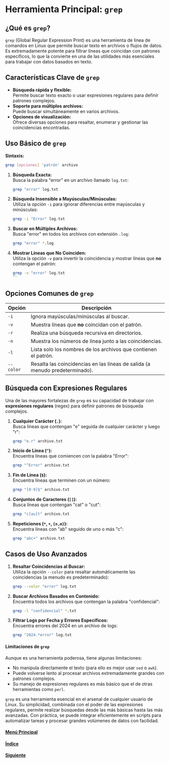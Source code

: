 # **Herramienta Principal: `grep`**

## **¿Qué es `grep`?**  
`grep` (Global Regular Expression Print) es una herramienta de línea de comandos en Linux que permite buscar texto en archivos o flujos de datos. Es extremadamente potente para filtrar líneas que coincidan con patrones específicos, lo que la convierte en una de las utilidades más esenciales para trabajar con datos basados en texto.

## **Características Clave de `grep`**  

- **Búsqueda rápida y flexible:**  
  Permite buscar texto exacto o usar expresiones regulares para definir patrones complejos.  
- **Soporte para múltiples archivos:**  
  Puede buscar simultáneamente en varios archivos.  
- **Opciones de visualización:**  
  Ofrece diversas opciones para resaltar, enumerar y gestionar las coincidencias encontradas.  

## **Uso Básico de `grep`**  

**Sintaxis:**  
```bash
grep [opciones] 'patrón' archivo
```

1. **Búsqueda Exacta:**  
   Busca la palabra "error" en un archivo llamado `log.txt`:  
   ```bash
   grep "error" log.txt
   ```

2. **Búsqueda Insensible a Mayúsculas/Minúsculas:**  
   Utiliza la opción `-i` para ignorar diferencias entre mayúsculas y minúsculas:  
   ```bash
   grep -i "Error" log.txt
   ```

3. **Buscar en Múltiples Archivos:**  
   Busca "error" en todos los archivos con extensión `.log`:  
   ```bash
   grep "error" *.log
   ```

4. **Mostrar Líneas que No Coinciden:**  
   Utiliza la opción `-v` para invertir la coincidencia y mostrar líneas que **no** contengan el patrón:  
   ```bash
   grep -v "error" log.txt
   ``

## **Opciones Comunes de `grep`**

| Opción      | Descripción                                                                 |
|-------------|-----------------------------------------------------------------------------|
| `-i`        | Ignora mayúsculas/minúsculas al buscar.                                     |
| `-v`        | Muestra líneas que **no** coincidan con el patrón.                         |
| `-r`        | Realiza una búsqueda recursiva en directorios.                             |
| `-n`        | Muestra los números de línea junto a las coincidencias.                   |
| `-l`        | Lista solo los nombres de los archivos que contienen el patrón.            |
| `--color`   | Resalta las coincidencias en las líneas de salida (a menudo predeterminado).|


## **Búsqueda con Expresiones Regulares**

Una de las mayores fortalezas de `grep` es su capacidad de trabajar con **expresiones regulares** (regex) para definir patrones de búsqueda complejos.

1. **Cualquier Carácter (`.`):**  
   Busca líneas que contengan "e" seguida de cualquier carácter y luego "r":  
   ```bash
   grep "e.r" archivo.txt
   ```

2. **Inicio de Línea (`^`):**  
   Encuentra líneas que comiencen con la palabra "Error":  
   ```bash
   grep "^Error" archivo.txt
   ```

3. **Fin de Línea (`$`):**  
   Encuentra líneas que terminen con un número:  
   ```bash
   grep "[0-9]$" archivo.txt
   ```

4. **Conjuntos de Caracteres (`[]`):**  
   Busca líneas que contengan "cat" o "cut":  
   ```bash
   grep "c[au]t" archivo.txt
   ```

5. **Repeticiones (`*`, `+`, `{n,m}`):**  
   Encuentra líneas con "ab" seguido de uno o más "c":  
   ```bash
   grep "abc+" archivo.txt
   ```

## **Casos de Uso Avanzados**

1. **Resaltar Coincidencias al Buscar:**  
   Utiliza la opción `--color` para resaltar automáticamente las coincidencias (a menudo es predeterminado):  
   ```bash
   grep --color "error" log.txt
   ```

2. **Buscar Archivos Basados en Contenido:**  
   Encuentra todos los archivos que contengan la palabra "confidencial":  
   ```bash
   grep -l "confidencial" *.txt
   ```

3. **Filtrar Logs por Fecha y Errores Específicos:**  
   Encuentra errores del 2024 en un archivo de logs:  
   ```bash
   grep "2024.*error" log.txt
   ```

#### **Limitaciones de `grep`**

Aunque es una herramienta poderosa, tiene algunas limitaciones:  
- No manipula directamente el texto (para ello es mejor usar `sed` o `awk`).  
- Puede volverse lento al procesar archivos extremadamente grandes con patrones complejos.  
- Su manejo de expresiones regulares es más básico que el de otras herramientas como `perl`.

`grep` es una herramienta esencial en el arsenal de cualquier usuario de Linux. Su simplicidad, combinada con el poder de las expresiones regulares, permite realizar búsquedas desde las más básicas hasta las más avanzadas. Con práctica, se puede integrar eficientemente en scripts para automatizar tareas y procesar grandes volúmenes de datos con facilidad.

#### [Menú Principal](../../index.md)
#### [Índice](./index.md)
#### [Siguiente](./03_expresionesbasicas.md)